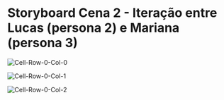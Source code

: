# Storyboard Cena 2 - Iteração entre Lucas (persona 2) e Mariana (persona 3)

![Cell-Row-0-Col-0](https://github.com/user-attachments/assets/768f69b3-4da6-48fb-96d6-3b6f9ed0eaf2)

![Cell-Row-0-Col-1](https://github.com/user-attachments/assets/1eb6d5a0-3000-4ddc-9499-43324cc44952)

![Cell-Row-0-Col-2](https://github.com/user-attachments/assets/5b2eab5f-d4ed-4c8e-8acf-8a0f5db6f7ef)
